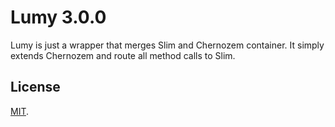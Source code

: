 Lumy 3.0.0
==========

Lumy is just a wrapper that merges Slim and Chernozem container. It simply extends Chernozem and route all method calls to Slim.

License
-------

[MIT](http://dreamysource.mit-license.org).
